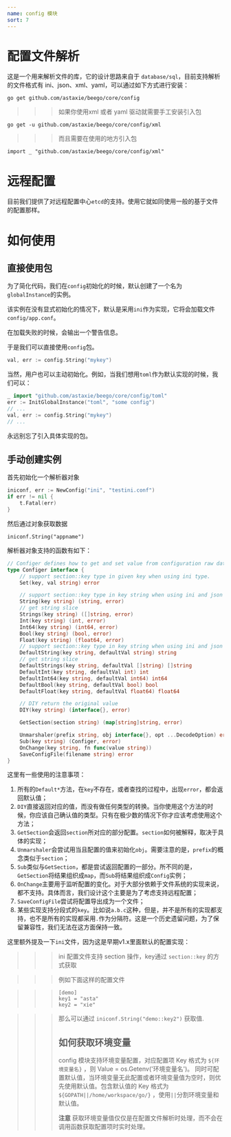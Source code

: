 ```yaml
---
name: config 模块
sort: 7
---
```


# 配置文件解析

这是一个用来解析文件的库，它的设计思路来自于 `database/sql`，目前支持解析的文件格式有 ini、json、xml、yaml，可以通过如下方式进行安装：

	go get github.com/astaxie/beego/core/config

>>>如果你使用xml 或者 yaml 驱动就需要手工安装引入包

	go get -u github.com/astaxie/beego/core/config/xml

>>>而且需要在使用的地方引入包

    import _ "github.com/astaxie/beego/core/config/xml"

# 远程配置

目前我们提供了对远程配置中心`etcd`的支持。使用它就如同使用一般的基于文件的配置那样。

# 如何使用

## 直接使用包

为了简化代码，我们在`config`初始化的时候，默认创建了一个名为`globalInstance`的实例。

该实例在没有显式初始化的情况下，默认是采用`ini`作为实现，它将会加载文件`config/app.conf`。

在加载失败的时候，会输出一个警告信息。

于是我们可以直接使用`config`包。

```go
val, err := config.String("mykey")
```

当然，用户也可以主动初始化。例如，当我们想用`toml`作为默认实现的时候，我们可以：
```go
_ import "github.com/astaxie/beego/core/config/toml"
err := InitGlobalInstance("toml", "some config")
// ...
val, err := config.String("mykey")
// ...
```

永远别忘了引入具体实现的包。

## 手动创建实例

首先初始化一个解析器对象
```go
iniconf, err := NewConfig("ini", "testini.conf")
if err != nil {
	t.Fatal(err)
}
```

然后通过对象获取数据

	iniconf.String("appname")

解析器对象支持的函数有如下：

```go
// Configer defines how to get and set value from configuration raw data.
type Configer interface {
	// support section::key type in given key when using ini type.
	Set(key, val string) error

	// support section::key type in key string when using ini and json type; Int,Int64,Bool,Float,DIY are same.
	String(key string) (string, error)
	// get string slice
	Strings(key string) ([]string, error)
	Int(key string) (int, error)
	Int64(key string) (int64, error)
	Bool(key string) (bool, error)
	Float(key string) (float64, error)
	// support section::key type in key string when using ini and json type; Int,Int64,Bool,Float,DIY are same.
	DefaultString(key string, defaultVal string) string
	// get string slice
	DefaultStrings(key string, defaultVal []string) []string
	DefaultInt(key string, defaultVal int) int
	DefaultInt64(key string, defaultVal int64) int64
	DefaultBool(key string, defaultVal bool) bool
	DefaultFloat(key string, defaultVal float64) float64

	// DIY return the original value
	DIY(key string) (interface{}, error)

	GetSection(section string) (map[string]string, error)

	Unmarshaler(prefix string, obj interface{}, opt ...DecodeOption) error
	Sub(key string) (Configer, error)
	OnChange(key string, fn func(value string))
	SaveConfigFile(filename string) error
}
```

这里有一些使用的注意事项：

1. 所有的`Default*`方法，在`key`不存在，或者查找的过程中，出现`error`，都会返回默认值；
2. `DIY`直接返回对应的值，而没有做任何类型的转换。当你使用这个方法的时候，你应该自己确认值的类型。只有在极少数的情况下你才应该考虑使用这个方法；
3. `GetSection`会返回`section`所对应的部分配置。`section`如何被解释，取决于具体的实现；
4. `Unmarshaler`会尝试用当且配置的值来初始化`obj`。需要注意的是，`prefix`的概念类似于`section`；
5. `Sub`类似与`GetSection`，都是尝试返回配置的一部分。所不同的是，`GetSection`将结果组织成`map`，而`Sub`将结果组织成`Config`实例；
6. `OnChange`主要用于监听配置的变化。对于大部分依赖于文件系统的实现来说，都不支持。具体而言，我们设计这个主要是为了考虑支持远程配置；
7. `SaveConfigFile`尝试将配置导出成为一个文件；
8. 某些实现支持分段式的`key`。比如说`a.b.c`这种，但是，并不是所有的实现都支持，也不是所有的实现都采用`.`作为分隔符。这是一个历史遗留问题，为了保留兼容性，我们无法在这方面保持一致。

这里额外提及一下`ini`文件，因为这是早期v1.x里面默认的配置实现：

>>>ini 配置文件支持 section 操作，key通过 `section::key` 的方式获取

>>> 例如下面这样的配置文件

>>>		[demo]
>>>		key1 = "asta"
>>>		key2 = "xie"

>>> 那么可以通过 `iniconf.String("demo::key2")` 获取值.
>>>
>>> ## 如何获取环境变量
>>> config 模块支持环境变量配置，对应配置项 Key 格式为 `${环境变量名}` ，则 Value = os.Getenv('环境变量名')。
>>> 同时可配置默认值，当环境变量无此配置或者环境变量值为空时，则优先使用默认值。包含默认值的 Key 格式为 `${GOPATH||/home/workspace/go/}` ，使用`||`分割环境变量和默认值。
>>>
>>> **注意**  获取环境变量值仅仅是在配置文件解析时处理，而不会在调用函数获取配置项时实时处理。
